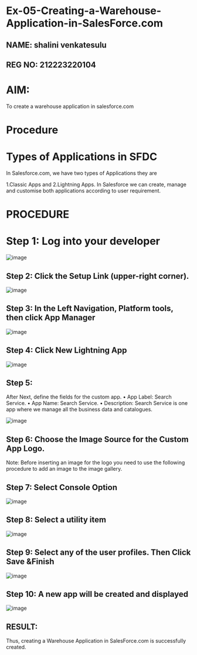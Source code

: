 # Ex-05-Creating-a-Warehouse-Application-in-SalesForce.com

## NAME: shalini venkatesulu
## REG NO: 212223220104
# AIM:
To create a warehouse application in salesforce.com

#  Procedure
# Types of Applications in SFDC
In Salesforce.com, we have two types of Applications they are

1.Classic Apps and
2.Lightning Apps.
In Salesforce we can create, manage and customise both applications according to user requirement.

# PROCEDURE
# Step 1: Log into your developer

![image](https://github.com/user-attachments/assets/9608aef1-329f-48d2-a924-aee5e5e490c4)

## Step 2: Click the Setup Link (upper-right corner).

![image](https://github.com/user-attachments/assets/b9583b58-e537-4945-ab55-91a2321f404d)

## Step 3: In the Left Navigation, Platform tools, then click App Manager

![image](https://github.com/user-attachments/assets/388543a8-1232-4f57-b869-8daf8923e9f9)
## Step 4: Click New Lightning App

![image](https://github.com/user-attachments/assets/445d9059-ec5d-4b53-807b-4f4883ffee98)
## Step 5:
After Next, define the fields for the custom app. • App Label: Search Service. • App Name: Search Service. • Description: Search Service is one app where we manage all the business data and catalogues.

![image](https://github.com/user-attachments/assets/24b9eef6-0ecc-439f-957a-1cf2f623f980)

## Step 6: Choose the Image Source for the Custom App Logo.

Note: Before inserting an image for the logo you need to use the following procedure to add an image to the image gallery.

## Step 7: Select Console Option

![image](https://github.com/user-attachments/assets/20fc4853-dfc6-4ee0-a19d-d5fbdaa2c5ce)

## Step 8: Select a utility item

![image](https://github.com/user-attachments/assets/f623233a-9585-4f8e-9d03-133268bbd804)

## Step 9: Select any of the user profiles. Then Click Save &Finish

![image](https://github.com/user-attachments/assets/a978808b-9cde-4911-97f5-cb53991efade)

## Step 10: A new app will be created and displayed

![image](https://github.com/user-attachments/assets/8fdbf4dd-5c96-4aba-98db-59fdb664a62f)

## RESULT:
Thus, creating a Warehouse Application in SalesForce.com is successfully created.
